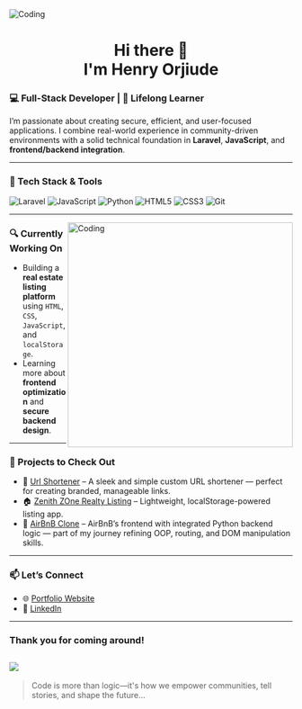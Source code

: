 <img alt="Coding" src="https://github.com/Anmol-Baranwal/Cool-GIFs-For-GitHub/assets/74038190/d48893bd-0757-481c-8d7e-ba3e163feae7" />

<h1 align="center"> Hi there 👋 <br> I'm Henry Orjiude </h1>

### 💻 Full-Stack Developer | 🌱 Lifelong Learner

I’m passionate about creating secure, efficient, and user-focused applications. I combine real-world experience in community-driven environments with a solid technical foundation in **Laravel**, **JavaScript**, and **frontend/backend integration**.

---

### 🔧 Tech Stack & Tools
![Laravel](https://img.shields.io/badge/-Laravel-red?style=flat-square&logo=laravel&logoColor=white)
![JavaScript](https://img.shields.io/badge/-JavaScript-F7DF1E?style=flat-square&logo=javascript&logoColor=black)
![Python](https://img.shields.io/badge/-Python-3c3c3c?style=flat-square)
![HTML5](https://img.shields.io/badge/-HTML5-E34F26?style=flat-square&logo=html5&logoColor=white)
![CSS3](https://img.shields.io/badge/-CSS3-1572B6?style=flat-square&logo=css3)
![Git](https://img.shields.io/badge/-Git-F05032?style=flat-square&logo=git&logoColor=white)

---
<img align="right" alt="Coding" width="400" src="https://user-images.githubusercontent.com/74038190/212749695-a6817c5a-a794-462b-afca-1b5ce7dd5e63.gif">

### 🔍 Currently Working On
- Building a **real estate listing platform** using `HTML`, `CSS`, `JavaScript`, and `localStorage`.
- Learning more about **frontend optimization** and **secure backend design**.

---

### 📌 Projects to Check Out
- 🔐 [Url Shortener](https://github.com/Orjihenry/url-shortener) – A sleek and simple custom URL shortener — perfect for creating branded, manageable links.
- 🏠 [Zenith ZOne Realty Listing](https://github.com/Orjihenry/zenithzone) – Lightweight, localStorage-powered listing app.
- 👦 [AirBnB Clone](https://github.com/Orjihenry/AirBnB_clone_v4) – AirBnB’s frontend with integrated Python backend logic — part of my journey refining OOP, routing, and DOM manipulation skills.

---

### 📫 Let’s Connect
- 🌐 [Portfolio Website](https://orjiude.tech)
- 💼 [LinkedIn](https://linkedin.com/in/henry-orjiude-b27a6583/)
---

### Thank you for coming around!
<!-- ![Profile Visits](https://profile-counter.glitch.me/Orjihenry/count.svg) -->

## ![](https://komarev.com/ghpvc/?username=Orjihenry&color=227C9E&style=for-the-badge&label=PROFILE+VISITS)

> Code is more than logic—it's how we empower communities, tell stories, and shape the future...

